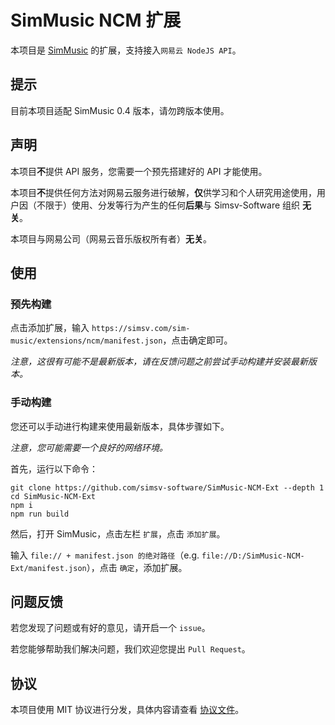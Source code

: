 # SimMusic NCM 扩展
本项目是 [SimMusic](https://github.com/Simsv-Software/SimMusic2024) 的扩展，支持接入`网易云 NodeJS API`。

## 提示
目前本项目适配 SimMusic 0.4 版本，请勿跨版本使用。

## 声明
本项目**不**提供 API 服务，您需要一个预先搭建好的 API 才能使用。

本项目**不**提供任何方法对网易云服务进行破解，**仅**供学习和个人研究用途使用，用户因（不限于）使用、分发等行为产生的任何**后果**与 Simsv-Software 组织 **无关**。

本项目与网易公司（网易云音乐版权所有者）**无关**。

## 使用
### 预先构建
点击添加扩展，输入 `https://simsv.com/sim-music/extensions/ncm/manifest.json`，点击确定即可。

*注意，这很有可能不是最新版本，请在反馈问题之前尝试手动构建并安装最新版本。*

### 手动构建
您还可以手动进行构建来使用最新版本，具体步骤如下。

*注意，您可能需要一个良好的网络环境。*

首先，运行以下命令：

```shell
git clone https://github.com/simsv-software/SimMusic-NCM-Ext --depth 1
cd SimMusic-NCM-Ext
npm i
npm run build
```

然后，打开 SimMusic，点击左栏 `扩展`，点击 `添加扩展`。

输入 `file:// + manifest.json 的绝对路径`（e.g. `file://D:/SimMusic-NCM-Ext/manifest.json`），点击 `确定`，添加扩展。

## 问题反馈
若您发现了问题或有好的意见，请开启一个 `issue`。

若您能够帮助我们解决问题，我们欢迎您提出 `Pull Request`。

## 协议
本项目使用 MIT 协议进行分发，具体内容请查看 [协议文件](/LICENSE)。
